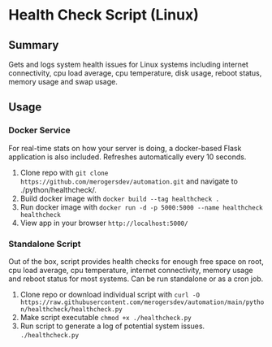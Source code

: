 # Health Check Script (Linux)

## Summary

Gets and logs system health issues for Linux systems including internet connectivity, cpu load average, cpu temperature, disk usage, reboot status, memory usage and swap usage.

## Usage

### Docker Service

For real-time stats on how your server is doing, a docker-based Flask application is also included. Refreshes automatically every 10 seconds.

1. Clone repo with `git clone https://github.com/merogersdev/automation.git` and navigate to ./python/healthcheck/.
2. Build docker image with `docker build --tag healthcheck .`
3. Run docker image with `docker run -d -p 5000:5000 --name healthcheck healthcheck`
4. View app in your browser `http://localhost:5000/`

### Standalone Script

Out of the box, script provides health checks for enough free space on root, cpu load average, cpu temperature, internet connectivity, memory usage and reboot status for most systems. Can be run standalone or as a cron job.

1. Clone repo or download individual script with `curl -O https://raw.githubusercontent.com/merogersdev/automation/main/python/healthcheck/healthcheck.py`
2. Make script executable
   `chmod +x ./healthcheck.py`
3. Run script to generate a log of potential system issues.
   `./healthcheck.py`
